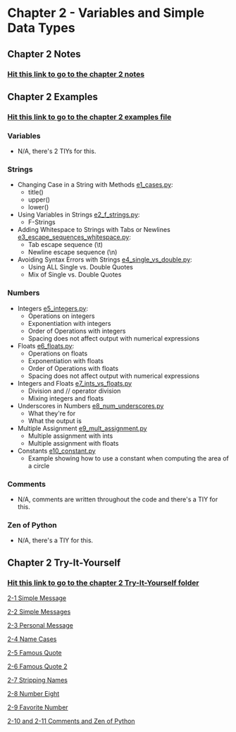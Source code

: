 # Chapter 2 - Variables and Simple Data Types

## Chapter 2 Notes
### [Hit this link to go to the chapter 2 notes](https://github.com/chloenumber1/intro-python/blob/main/chapter_2/chapter_2_notes/chapter_2_notes.md)

## Chapter 2 Examples
### [Hit this link to go to the chapter 2 examples file](https://github.com/chloenumber1/intro-python/tree/main/chapter_2/chapter_2_examples)
### Variables
- N/A, there's 2 TIYs for this.
### Strings
- Changing Case in a String with Methods [e1_cases.py](https://github.com/chloenumber1/intro-python/blob/main/chapter_2/chapter_2_examples/e1_cases.py): 
    - title()
    - upper()
    - lower() 
- Using Variables in Strings [e2_f_strings.py](https://github.com/chloenumber1/intro-python/blob/main/chapter_2/chapter_2_examples/e2_f_strings.py): 
    - F-Strings
- Adding Whitespace to Strings with Tabs or Newlines [e3_escape_sequences_whitespace.py](https://github.com/chloenumber1/intro-python/blob/main/chapter_2/chapter_2_examples/e3_escape_sequences_whitespace.py):
    - Tab escape sequence (\t)
    - Newline escape sequence (\n)
- Avoiding Syntax Errors with Strings [e4_single_vs_double.py](https://github.com/chloenumber1/intro-python/blob/main/chapter_2/chapter_2_examples/e4_single_vs_double.py):
    - Using ALL Single vs. Double Quotes
    - Mix of Single vs. Double Quotes
### Numbers
- Integers [e5_integers.py](https://github.com/chloenumber1/intro-python/blob/main/chapter_2/chapter_2_examples/e5_integers.py):
    - Operations on integers
    - Exponentiation with integers
    - Order of Operations with integers
    - Spacing does not affect output with numerical expressions
- Floats [e6_floats.py](https://github.com/chloenumber1/intro-python/blob/main/chapter_2/chapter_2_examples/e6_floats.py):
    - Operations on floats
    - Exponentiation with floats
    - Order of Operations with floats
    - Spacing does not affect output with numerical expressions
- Integers and Floats [e7_ints_vs_floats.py](https://github.com/chloenumber1/intro-python/blob/main/chapter_2/chapter_2_examples/e7_ints_vs_floats.py)
    - Division and // operator division
    - Mixing integers and floats
- Underscores in Numbers [e8_num_underscores.py](https://github.com/chloenumber1/intro-python/blob/main/chapter_2/chapter_2_examples/e8_num_underscores.py)
    - What they're for
    - What the output is
- Multiple Assignment [e9_mult_assignment.py](https://github.com/chloenumber1/intro-python/blob/main/chapter_2/chapter_2_examples/e9_mult_assignment.py)
    - Multiple assignment with ints
    - Multiple assignment with floats
- Constants [e10_constant.py](https://github.com/chloenumber1/intro-python/blob/main/chapter_2/chapter_2_examples/e10_constant.py)
    - Example showing how to use a constant when computing the area of a circle
### Comments
- N/A, comments are written throughout the code and there's a TIY for this.
### Zen of Python
- N/A, there's a TIY for this.

## Chapter 2 Try-It-Yourself
### [Hit this link to go to the chapter 2 Try-It-Yourself folder](https://github.com/chloenumber1/intro-python/tree/main/chapter_2/ch_2_try_it_yourself)

[2-1 Simple Message](https://github.com/chloenumber1/intro-python/blob/main/chapter_2/ch_2_try_it_yourself/tiy_2_1_simple_message.py)

[2-2 Simple Messages](https://github.com/chloenumber1/intro-python/blob/main/chapter_2/ch_2_try_it_yourself/tiy_2_2_simple_messages.py)

[2-3 Personal Message](https://github.com/chloenumber1/intro-python/blob/main/chapter_2/ch_2_try_it_yourself/tiy_2_3_personal_message.py)

[2-4 Name Cases](https://github.com/chloenumber1/intro-python/blob/main/chapter_2/ch_2_try_it_yourself/tiy_2_4_name_cases.py)

[2-5 Famous Quote](https://github.com/chloenumber1/intro-python/blob/main/chapter_2/ch_2_try_it_yourself/tiy_2_5_famous_quote.py)

[2-6 Famous Quote 2](https://github.com/chloenumber1/intro-python/blob/main/chapter_2/ch_2_try_it_yourself/tiy_2_6_famous_quote_2.py)

[2-7 Stripping Names](https://github.com/chloenumber1/intro-python/blob/main/chapter_2/ch_2_try_it_yourself/tiy_2_7_stripping_names.py)

[2-8 Number Eight](https://github.com/chloenumber1/intro-python/blob/main/chapter_2/ch_2_try_it_yourself/tiy_2_8_number_8.py)

[2-9 Favorite Number](https://github.com/chloenumber1/intro-python/blob/main/chapter_2/ch_2_try_it_yourself/tiy_2_9_favorite_number.py)

[2-10 and 2-11 Comments and Zen of Python](https://github.com/chloenumber1/intro-python/blob/main/chapter_2/ch_2_try_it_yourself/tiy_2_10_11_comments_zen.py)